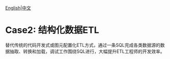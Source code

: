 [English](./case2.md)|[中文](../zh/use-case/case2.md)

# Case2: 结构化数据ETL

替代传统的代码开发式或图元配置化ETL方式，通过一条SQL完成各类数据源的数据抽取、转换和加载，调试工作围绕SQL进行，大幅提升ETL工程师的开发效率。